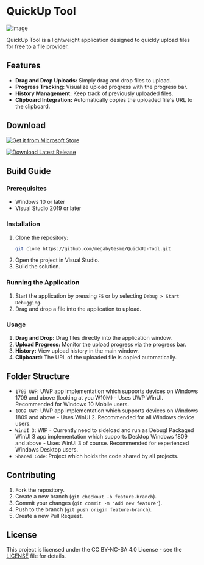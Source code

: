 # QuickUp Tool
![image](https://github.com/user-attachments/assets/a5dcbc6a-d987-4c29-b9bc-a53edcd2cc79)

QuickUp Tool is a lightweight application designed to quickly upload files for free to a file provider.

## Features

- **Drag and Drop Uploads:** Simply drag and drop files to upload.
- **Progress Tracking:** Visualize upload progress with the progress bar.
- **History Management:** Keep track of previously uploaded files.
- **Clipboard Integration:** Automatically copies the uploaded file's URL to the clipboard.

## Download
[![Get it from Microsoft Store](https://img.shields.io/badge/Get%20it%20from-Microsoft%20Store-blue)](https://www.microsoft.com/store/productId/9NPFVNQDX777)

[![Download Latest Release](https://img.shields.io/github/v/release/your-repo/QuickUp)](https://github.com/megabytesme/QuickUp-Tool/releases/latest)

## Build Guide

### Prerequisites

- Windows 10 or later
- Visual Studio 2019 or later

### Installation

1. Clone the repository:
    ```sh
    git clone https://github.com/megabytesme/QuickUp-Tool.git
    ```
2. Open the project in Visual Studio.
3. Build the solution.

### Running the Application

1. Start the application by pressing `F5` or by selecting `Debug > Start Debugging`.
2. Drag and drop a file into the application to upload.

### Usage

1. **Drag and Drop:** Drag files directly into the application window.
2. **Upload Progress:** Monitor the upload progress via the progress bar.
3. **History:** View upload history in the main window.
4. **Clipboard:** The URL of the uploaded file is copied automatically.

## Folder Structure

- `1709 UWP`: UWP app implementation which supports devices on Windows 1709 and above (looking at you W10M) - Uses UWP WinUI. Recommended for Windows 10 Mobile users.
- `1809 UWP`: UWP app implementation which supports devices on Windows 1809 and above - Uses WinUI 2. Recommended for all Windows device users.
- `WinUI 3`: WIP - Currently need to sideload and run as Debug! Packaged WinUI 3 app implementation which supports Desktop Windows 1809 and above - Uses WinUI 3 of course. Recommended for experienced Windows Desktop users.
- `Shared Code`: Project which holds the code shared by all projects.

## Contributing

1. Fork the repository.
2. Create a new branch (`git checkout -b feature-branch`).
3. Commit your changes (`git commit -m 'Add new feature'`).
4. Push to the branch (`git push origin feature-branch`).
5. Create a new Pull Request.

## License

This project is licensed under the CC BY-NC-SA 4.0 License - see the [LICENSE](LICENSE.md) file for details.


